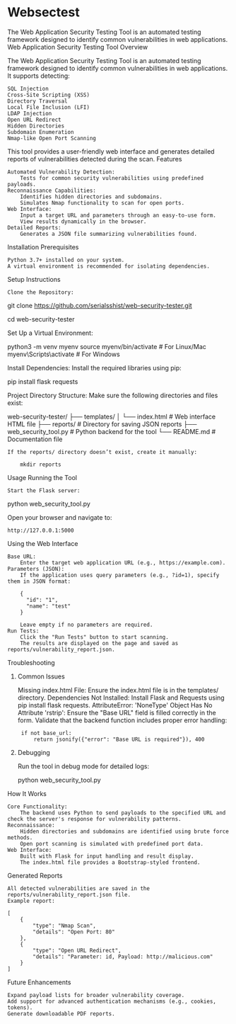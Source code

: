 # Websectest
The Web Application Security Testing Tool is an automated testing framework designed to identify common vulnerabilities in web applications. 
Web Application Security Testing Tool
Overview

The Web Application Security Testing Tool is an automated testing framework designed to identify common vulnerabilities in web applications. It supports detecting:

    SQL Injection
    Cross-Site Scripting (XSS)
    Directory Traversal
    Local File Inclusion (LFI)
    LDAP Injection
    Open URL Redirect
    Hidden Directories
    Subdomain Enumeration
    Nmap-like Open Port Scanning

This tool provides a user-friendly web interface and generates detailed reports of vulnerabilities detected during the scan.
Features

    Automated Vulnerability Detection:
        Tests for common security vulnerabilities using predefined payloads.
    Reconnaissance Capabilities:
        Identifies hidden directories and subdomains.
        Simulates Nmap functionality to scan for open ports.
    Web Interface:
        Input a target URL and parameters through an easy-to-use form.
        View results dynamically in the browser.
    Detailed Reports:
        Generates a JSON file summarizing vulnerabilities found.

Installation
Prerequisites

    Python 3.7+ installed on your system.
    A virtual environment is recommended for isolating dependencies.

Setup Instructions

    Clone the Repository:

git clone https://github.com/serialsshist/web-security-tester.git

cd web-security-tester

Set Up a Virtual Environment:

python3 -m venv myenv
source myenv/bin/activate       # For Linux/Mac
myenv\\Scripts\\activate        # For Windows

Install Dependencies: Install the required libraries using pip:

pip install flask requests

Project Directory Structure: Make sure the following directories and files exist:

web-security-tester/
├── templates/
│   └── index.html                # Web interface HTML file
├── reports/                      # Directory for saving JSON reports
├── web_security_tool.py          # Python backend for the tool
└── README.md                     # Documentation file

    If the reports/ directory doesn’t exist, create it manually:

        mkdir reports

Usage
Running the Tool

    Start the Flask server:

python web_security_tool.py

Open your browser and navigate to:

    http://127.0.0.1:5000

Using the Web Interface

    Base URL:
        Enter the target web application URL (e.g., https://example.com).
    Parameters (JSON):
        If the application uses query parameters (e.g., ?id=1), specify them in JSON format:

        {
          "id": "1",
          "name": "test"
        }

        Leave empty if no parameters are required.
    Run Tests:
        Click the "Run Tests" button to start scanning.
        The results are displayed on the page and saved as reports/vulnerability_report.json.

Troubleshooting
1. Common Issues

    Missing index.html File:
        Ensure the index.html file is in the templates/ directory.
    Dependencies Not Installed:
        Install Flask and Requests using pip install flask requests.
    AttributeError: 'NoneType' Object Has No Attribute 'rstrip':
        Ensure the "Base URL" field is filled correctly in the form.
        Validate that the backend function includes proper error handling:

        if not base_url:
            return jsonify({"error": "Base URL is required"}), 400

2. Debugging

    Run the tool in debug mode for detailed logs:

    python web_security_tool.py

How It Works

    Core Functionality:
        The backend uses Python to send payloads to the specified URL and check the server's response for vulnerability patterns.
    Reconnaissance:
        Hidden directories and subdomains are identified using brute force methods.
        Open port scanning is simulated with predefined port data.
    Web Interface:
        Built with Flask for input handling and result display.
        The index.html file provides a Bootstrap-styled frontend.

Generated Reports

    All detected vulnerabilities are saved in the reports/vulnerability_report.json file.
    Example report:

    [
        {
            "type": "Nmap Scan",
            "details": "Open Port: 80"
        },
        {
            "type": "Open URL Redirect",
            "details": "Parameter: id, Payload: http://malicious.com"
        }
    ]

Future Enhancements

    Expand payload lists for broader vulnerability coverage.
    Add support for advanced authentication mechanisms (e.g., cookies, tokens).
    Generate downloadable PDF reports.
